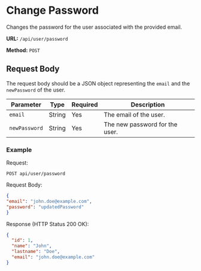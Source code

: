 # Change Password

Changes the password for the user associated with the provided email.

**URL:** `/api/user/password`

**Method:** `POST`

## Request Body

The request body should be a JSON object representing the `email` and the `newPassword` of the user.

| Parameter   | Type   | Required | Description                     |
|-------------|--------|----------|---------------------------------|
| `email`     | String | Yes      | The email of the user.          |
| `newPassword`| String | Yes      | The new password for the user.  |

### Example
Request:
```
POST api/user/password
```


Request Body:

```Json
{
"email": "john.doe@example.com",
"password": "updatedPassword"
}
```


Response (HTTP Status 200 OK):

```json
{
  "id": 1,
  "name": "John",
  "lastname": "Doe",
  "email": "john.doe@example.com"
}
```

